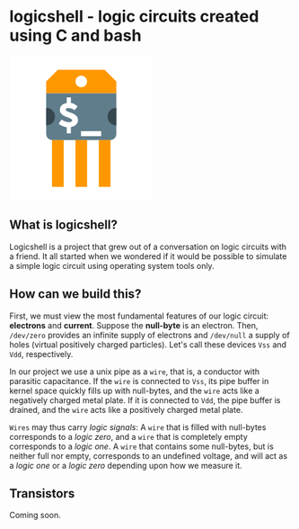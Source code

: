 # logicshell - logic circuits created using C and bash
![TransistorShell](transistor.png)

## What is logicshell?

Logicshell is a project that grew out of a conversation on logic circuits with a friend. It all started when we wondered if it would be possible to simulate a simple logic circuit using operating system tools only.

## How can we build this?

First, we must view the most fundamental features of our logic circuit: **electrons** and **current**. Suppose the **null-byte** is an electron. Then, `/dev/zero` provides an infinite supply of electrons and `/dev/null` a supply of holes (virtual positively charged particles). Let's call these devices `Vss` and `Vdd`, respectively.

In our project we use a unix pipe as a `wire`, that is, a conductor with parasitic capacitance. If the `wire` is connected to `Vss`, its pipe buffer in kernel space quickly fills up with null-bytes, and the `wire` acts like a negatively charged metal plate. If it is connected to `Vdd`, the pipe buffer is drained, and the `wire` acts like a positively charged metal plate.

`Wires` may thus carry *logic signals*: A `wire` that is filled with null-bytes corresponds to a *logic zero*, and a `wire` that is completely empty corresponds to a *logic one*. A `wire` that contains some null-bytes, but is neither full nor empty, corresponds to an undefined voltage, and will act as a *logic one* or a *logic zero* depending upon how we measure it.

## Transistors

Coming soon.
